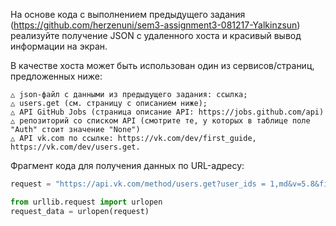На основе кода с выполнением предыдущего задания (https://github.com/herzenuni/sem3-assignment3-081217-Yalkinzsun) реализуйте получение JSON с удаленного хоста и красивый вывод информации на экран. 

В качестве хоста может быть использован один из сервисов/страниц, предложенных ниже: 

    △ json-файл с данными из предыдущего задания: ссылка;
    △ users.get (см. страницу с описанием ниже);
    △ API GitHub Jobs (страница описание API: https://jobs.github.com/api)
    △ репозиторий со списком API (смотрите те, у которых в таблице поле "Auth" стоит значение "None")
    △ API vk.com по ссылке: https://vk.com/dev/first_guide, https://vk.com/dev/users.get.

Фрагмент кода для получения данных по URL-адресу:
```python
request = "https://api.vk.com/method/users.get?user_ids = 1,md&v=5.8&fields=status, online"

from urllib.request import urlopen
request_data = urlopen(request)
